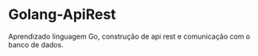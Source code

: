 # Golang-ApiRest
Aprendizado linguagem Go, construção de api rest e comunicação com o banco de dados.
